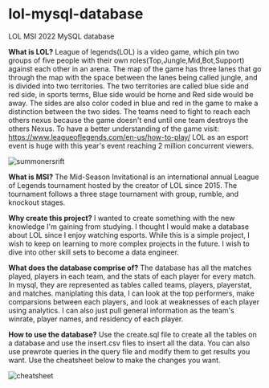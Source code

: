 # lol-mysql-database
LOL MSI 2022 MySQL database 

**What is LOL?**
League of legends(LOL) is a video game, which pin two groups of five people with their own roles(Top,Jungle,Mid,Bot,Support) against each other in an arena. The map of the game has three lanes that go through the map with the space between the lanes being called jungle, and is divided into two territories. The two territories are called blue side and red side, in sports terms, Blue side would be home and Red side would be away. The sides are also color coded in blue and red in the game to make a distinction between the two sides. The teams need to fight to reach each others nexus because the game doesn't end until one team destroys the others Nexus. To have a better understanding of the game visit: https://www.leagueoflegends.com/en-us/how-to-play/ LOL as an esport event is huge with this year's event reaching 2 million concurrent viewers. 

![summonersrift](https://github.com/gmod916/lol-mysql-database/blob/main/summonersrift.jpg)



**What is MSI?**
The Mid-Season Invitational is an international annual League of Legends tournament hosted by the creator of LOL since 2015. The tournament follows a three stage tournament with group, rumble, and knockout stages.

**Why create this project?**
I wanted to create something with the new knowledge I'm gaining from studying. I thought I would make a database about LOL since I enjoy watching esports. While this is a simple project, I wish to keep on learning to more complex projects in the future. I wish to dive into other skill sets to become a data engineer. 

**What does the database comprise of?**
The database has all the matches played, players in each team, and the stats of each player for every match. In mysql, they are represented as tables called teams, players, playerstat, and matches. maniplating this data, I can look at the top performers, make comparsions between each players, and look at weaknesses of each player using analytics. I can also just pull general information as the team's winrate, player names, and residency of each player. 

**How to use the database?**
Use the create.sql file to create all the tables on a database and use the insert.csv files to insert all the data. You can also use prewrote queries in the query file and modify them to get results you want. Use the cheatsheet below to make the changes you want.  

![cheatsheet](https://github.com/gmod916/lol-mysql-database/blob/main/cheatsheet.png)
